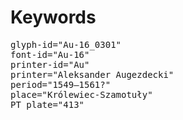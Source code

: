 # Keywords
<pre>
glyph-id="Au-16_0301"
font-id="Au-16"
printer-id="Au"
printer="Aleksander Augezdecki"
period="1549–1561?"
place="Królewiec-Szamotuły"
PT plate="413"
</pre>
